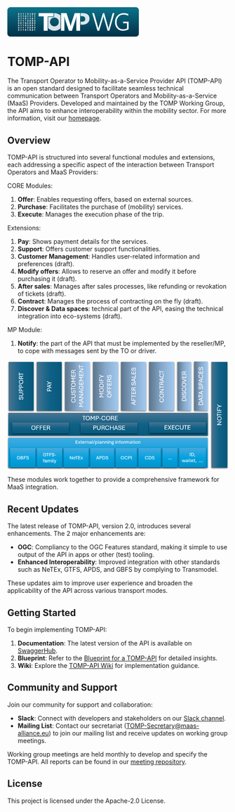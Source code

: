 <img align="center" src="https://github.com/TOMP-WG/website/blob/master/wiki/images/TOMP%20WG%20grey.png" width="300">

# TOMP-API

The Transport Operator to Mobility-as-a-Service Provider API (TOMP-API) is an open standard designed to facilitate seamless technical communication between Transport Operators and Mobility-as-a-Service (MaaS) Providers. Developed and maintained by the TOMP Working Group, the API aims to enhance interoperability within the mobility sector. For more information, visit our [homepage](https://tomp-wg.org/).

## Overview

TOMP-API is structured into several functional modules and extensions, each addressing a specific aspect of the interaction between Transport Operators and MaaS Providers:

CORE Modules:

1. **Offer**: Enables requesting offers, based on external sources.
2. **Purchase**: Facilitates the purchase of (mobility) services.
3. **Execute**: Manages the execution phase of the trip.

Extensions:

1. **Pay**: Shows payment details for the services.
2. **Support**: Offers customer support functionalities.
3. **Customer Management**: Handles user-related information and preferences (draft). 
4. **Modify offers**: Allows to reserve an offer and modify it before purchasing it (draft).
5. **After sales**: Manages after sales processes, like refunding or revokation of tickets (draft).
6. **Contract**: Manages the process of contracting on the fly (draft).
7. **Discover & Data spaces**: technical part of the API, easing the technical integration into eco-systems (draft).

MP Module:

1. **Notify**: the part of the API that must be implemented by the reseller/MP, to cope with messages sent by the TO or driver.

<img align="center" src="https://github.com/TOMP-WG/website/blob/master/wiki/images/TOMP-structure.png">

These modules work together to provide a comprehensive framework for MaaS integration.

## Recent Updates

The latest release of TOMP-API, version 2.0, introduces several enhancements. The 2 major enhancements are:

- **OGC**: Compliancy to the OGC Features standard, making it simple to use output of the API in apps or other (test) tooling.
- **Enhanced Interoperability**: Improved integration with other standards such as NeTEx, GTFS, APDS, and GBFS by complying to Transmodel.

These updates aim to improve user experience and broaden the applicability of the API across various transport modes.

## Getting Started

To begin implementing TOMP-API:

1. **Documentation**: The latest version of the API is available on [SwaggerHub](https://app.swaggerhub.com/apis-docs/TOMP-API-WG/transport-operator_maas_provider_api/).
2. **Blueprint**: Refer to the [Blueprint for a TOMP-API](https://github.com/TOMP-WG/TOMP-API/tree/master/documents) for detailed insights.
3. **Wiki**: Explore the [TOMP-API Wiki](https://github.com/TOMP-WG/TOMP-API/wiki/) for implementation guidance.

## Community and Support

Join our community for support and collaboration:

- **Slack**: Connect with developers and stakeholders on our [Slack channel](https://join.slack.com/t/tomp-wg/shared_invite/zt-2wlthgcar-kHnS4XzAvoWuqnznqcHl~g).
- **Mailing List**: Contact our secretariat (TOMP-Secretary@maas-alliance.eu) to join our mailing list and receive updates on working group meetings.

Working group meetings are held monthly to develop and specify the TOMP-API. All reports can be found in our [meeting repository](https://github.com/TOMP-WG/TOMP-API/tree/master/documents/working%20group%20reports).

## License

This project is licensed under the Apache-2.0 License.
